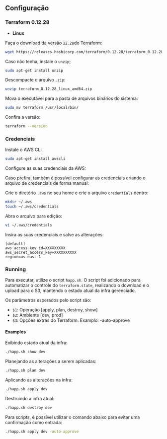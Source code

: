 ## Configuração

### Terraform 0.12.28

- **Linux**

Faça o download da versão `12.28`do Terraform:

```bash
wget https://releases.hashicorp.com/terraform/0.12.28/terraform_0.12.28_linux_amd64.zip
```

Caso não tenha, instale o `unzip`;
```bash
sudo apt-get install unzip
```

Descompacte o arquivo `.zip`:
```bash
unzip terraform_0.12.28_linux_amd64.zip
```

Mova o executável para a pasta de arquivos binários do sistema:
```bash
sudo mv terraform /usr/local/bin/
```

Confira a versão:
```bash
terraform --version 
```

### Credenciais

Instale o AWS CLI
```bash
sudo apt-get install awscli
```

Configure as suas credenciais da AWS:

Caso prefira, também é possível configurar as credenciais criando o arquivo de credenciais de forma manual:

Crie o diretório `.aws` no seu home e crie o arquivo `credentials` dentro:
```bash
mkdir ~/.aws
touch ~/.aws/credentials
```

Abra o arquivo para edição:
```bash
vi ~/.aws/credentials
```

Insira as suas credenciais e salve as alterações:
```
[default]
aws_access_key_id=XXXXXXXXX
aws_secret_access_key=XXXXXXXXXX
region=us-east-1
```

### Running

Para executar, utilize o script `happ.sh`. O script foi adicionado para automatizar o controle do `terraform.state`, realizando o download e o upload para o S3, mantendo o estado atual da infra gerenciado.

Os parâmetros esperados pelo script são:

- `$1`: Operação [apply, plan, destroy, show]
- `$2`: Ambiente [dev, prod]
- `$3`: Opções extras do Terraform. Examplo: -auto-approve

#### Examples


Exibindo estado atual da infra:
```bash
./happ.sh show dev
```

Planejando as alterações a serem aplicadas:
```bash
./happ.sh plan dev
```

Aplicando as alterações na infra:
```bash
./happ.sh apply dev
```

Destruindo a infra atual:
```bash
./happ.sh destroy dev
```

Para scripts, é possível utilizar o comando abaixo para evitar uma confirmação como entrada:
```bash
./happ.sh apply dev -auto-approve
```
